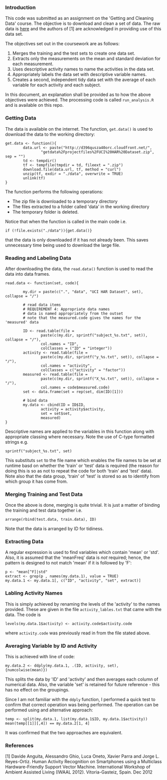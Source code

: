 ### Introduction
This code was submitted as an assignment on the 'Getting and Cleaning Data' course.  The objective is to download and clean a set of data.  The raw data is [here](https://d396qusza40orc.cloudfront.net/getdata%2Fprojectfiles%2FUCI%20HAR%20Dataset.zip) and the authors of [1] are acknowledged in providing use of this data set.

The objectives set out in the coursework are as follows:

1. Merges the training and the test sets to create one data set.
2. Extracts only the measurements on the mean and standard deviation for each measurement. 
3. Uses descriptive activity names to name the activities in the data set.
4. Appropriately labels the data set with descriptive variable names.
5. Creates a second, independent tidy data set with the average of each variable for each activity and each subject.

In this document, an explanation shall be provided as to how the above objectives were achieved.  The processing code is called ```run_analysis.R``` and is available on this repo.

### Getting Data
The data is available on the internet.  The function, ```get.data()``` is used to download the data to the working directory:
```
get.data <- function(){
        data.url <- paste("http://d396qusza40orc.cloudfront.net/", 
                "getdata%2Fprojectfiles%2FUCI%20HAR%20Dataset.zip", sep = "")
        td <- tempdir()
        tf <- tempfile(tmpdir = td, fileext = ".zip")
        download.file(data.url, tf, method = "curl")
        unzip(tf, exdir = "./data", overwrite = TRUE)
        unlink(tf) 
}
```
The function performs the following operations:

* The zip file is downloaded to a temporary directory
* The files extracted to a folder called 'data' in the working directory
* The temporary folder is deleted.  

Notice that when the function is called in the main code i.e.

```if (!file.exists("./data")){get.data()}```

that the data is only downloaded if it has not already been.  This saves unnecessary time being used to download the large file.

### Reading and Labeling Data

After downloading the data, the ```read.data()``` function is used to read the data into data frames.  
```
read.data <- function(set, code){
    
        my.dir = paste(c(".", "data", "UCI HAR Dataset", set), collapse = "/")
    
        # read data items
        # REQUIREMENT 4: Appropriate data names
        # data is named appropriately from the outset
        # note that the measured.code gives the names for the 'measured' data
        
        ID <- read.table(file = 
                paste(c(my.dir, sprintf("subject_%s.txt", set)), collapse = "/"),
                col.names = "ID",
                colClasses = ("ID" = "integer"))
        activity <- read.table(file = 
                paste(c(my.dir, sprintf("y_%s.txt", set)), collapse = "/"),
                col.names = "activity",
                colClasses = c("activity" = "factor"))
        measured <- read.table(file = 
                paste(c(my.dir, sprintf("X_%s.txt", set)), collapse = "/"),
                col.names = code$measured.code)
        set <- data.frame(set = rep(set, dim(ID)[1]))
    
        # bind data
        my.data <- cbind(ID = ID$ID, 
                activity = activity$activity, 
                set = set$set,
                measured)  
}
```
Descriptive names are applied to the variables in this function along with appropriate classing where necessary.  Note the use of C-type formatted strings e.g.

```sprintf("subject_%s.txt", set)```

This substituts ```set``` to the file name which enables the file names to be set at runtime basd on whether the 'train' or 'test' data is required (the reason for doing this is so as not to repeat the code for both 'train' and 'test' data).  Note also that the data group, 'train' of 'test' is stored so as to identify from which group it has come from.

### Merging Training and Test Data
Once the above is done, merging is quite trivial.  It is just a matter of binding the training and test data together i.e.
```
arrange(rbind(test.data, train.data), ID)
```
Note that the data is arranged by ID for tidiness.

### Extracting Data
A regular expression is used to find variables which contain 'mean' or 'std'.  Also, it is assumed that the 'meanFreq' data is *not* required; hence, the pattern is designed to not match 'mean' if it is followed by 'F':
```
p <- "mean[^F]|std"             
extract <- grep(p , names(my.data.1), value = TRUE) 
my.data.1 <- my.data.1[, c("ID", "activity", "set", extract)]
```

### Labling Activity Names
This is simply achieved by renaming the levels of the 'activity' to the names provided.  These are given in the file ```activity_lables.txt``` that came with the data.  The code is
```
levels(my.data.1$activity) <- activity.code$activity.code
```
where ```activity.code``` was previously read in from the file stated above.

### Averaging Variable by ID and Activity
This is achieved with line of code:
```
my.data.2 <- ddply(my.data.1, .(ID, activity, set), {numcolwise(mean)})
```
This splits the data by 'ID' and 'activity' and then averages each column of numerical data.  Also, the variable 'set' is retained for future reference - this has no effect on the groupings.

Since I am not familiar with the ```ddply``` function, I performed a quick test to confirm that correct operation was being performed.  The operation can be performed using and alternative approach: 
```
temp <- split(my.data.1, list(my.data.1$ID, my.data.1$activity))
mean(temp[[1]][,4]) == my.data.2[1, 4]
```
It was confirmed that the two approaches are equivalent.

### References
[1] Davide Anguita, Alessandro Ghio, Luca Oneto, Xavier Parra and Jorge L. Reyes-Ortiz. Human Activity Recognition on Smartphones using a Multiclass Hardware-Friendly Support Vector Machine. International Workshop of Ambient Assisted Living (IWAAL 2012). Vitoria-Gasteiz, Spain. Dec 2012